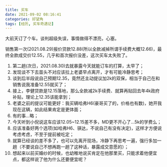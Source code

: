 ```yaml
---
title: 买车
date: 2021-09-02 08:16:41
categories: 好望角
tags: [经历, 买车奇遇记]
---
```


大前天订了个车。谈判超级失误，事情做得不漂亮，心塞。
<!--more-->

销售第一次(2021.08.29)报价贷款12.88(所以全款减掉所谓手续费大概12.66)，最终全款成交价12.55，几乎和首次报价没差，这次买车太失败了。

1. 第二趟(次日，2021.08.30)去就暴露今天就能订车的打算，太早了；
2. 发现谈不下去苗头不对应该拉上老婆早点离开，才有可能冷静思考；
3. 谈到后半段说自己预期12.35，竟然还主动提议加2k的双保，相当于自己在和销售说我准备12.55就买了；
4. 接上，李健贷款是12.15落地，那么全款减2k手续费、就算再贴回去年4k政府补贴，理论上12.35该能拿到；
5. 老婆之前的提议可能更好：我买辆哈弗H6(豪哥买了的，价格也有数)，她开我现在这辆，如此结果肯定是更体面；
6. 有的事...略；
7. 今天听到小倪说这车应该12.05~12.15差不多，MD更不开心了...5k的学费么；
8. 应该准备好两个选项(如哈弗H6、骐达，不说自己有没有决定)，这样才方便说考虑考虑，不至于提前被吃定；
9. 就算已经谈的差不多了，也可以先离开现场，冷静下再思考一遍，强行多加一趟（不要说自己不想再跑一趟了这种话，暴露成交意愿的）；
10. 想起来以前买婚纱的时候，也幼稚地说买肯定在他那里买，只能求着他便宜点，都这样说了他为什么还要便宜呢？
